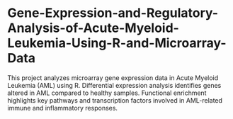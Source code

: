 # Gene-Expression-and-Regulatory-Analysis-of-Acute-Myeloid-Leukemia-Using-R-and-Microarray-Data
This project analyzes microarray gene expression data in Acute Myeloid Leukemia (AML) using R. Differential expression analysis identifies genes altered in AML compared to healthy samples. Functional enrichment highlights key pathways and transcription factors involved in AML-related immune and inflammatory responses.
